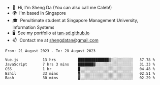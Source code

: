 <!---
tan-sd/tan-sd is a ✨ special ✨ repository because its `README.md` (this file) appears on your GitHub profile.
You can click the Preview link to take a look at your changes.
--->
- 👋  Hi, I'm Sheng Da (You can also call me Caleb!)
- 🌍  I'm based in Singapore
- 🎓  Penultimate student at Singapore Management University, Information Systems
- 🖥️  See my portfolio at [tan-sd.github.io](https://tan-sd.github.io/)
- 📫  Contact me at [shengdatan@gmail.com](mailto:shengdatan@gmail.com)

<!--START_SECTION:waka-->

```txt
From: 21 August 2023 - To: 28 August 2023

Vue.js           13 hrs          ██████████████▒░░░░░░░░░░   57.78 %
JavaScript       7 hrs 3 mins    ███████▓░░░░░░░░░░░░░░░░░   31.33 %
CSS              1 hr            █░░░░░░░░░░░░░░░░░░░░░░░░   04.48 %
Ezhil            33 mins         ▓░░░░░░░░░░░░░░░░░░░░░░░░   02.51 %
Bash             30 mins         ▓░░░░░░░░░░░░░░░░░░░░░░░░   02.29 %
```

<!--END_SECTION:waka-->
